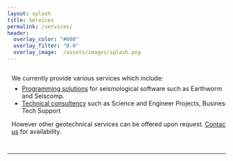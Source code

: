 ```yaml
---
layout: splash
title: Services
permalink: /services/
header:
  overlay_color: "#000"
  overlay_filter: "0.0"
  overlay_image:  /assets/images/splash.png
---
```

<style>
.page__hero--overlay .page__title, .page__hero--overlay .page__meta, .page__hero--overlay .comment__date, .page__hero--overlay .page__lead, .page__hero--overlay .btn, .page__hero--overlay #goog-wm-sb {
    color: #eaeaea;
    text-shadow: 1px 1px 4px rgba(0,0,0,0.5);
    margin-inline-start: 2em;
}
</style>

<div style="width=100%; overflow: auto;">
  <div style="width: 100%; margin-right: 60%; padding-left: 10px; padding-right: 10px;">
    <p style="margin-bottom: -0.5em;">
      We currently provide various services which include:
    </p>
    <ul>
      <li><a href="/Programming/">Programming solutions</a> for seismological software such as Earthworm and Seiscomp. </li>
      <li><a href="/Geodesy/">Technical consultency</a> such as Science and Engineer Projects, Business Tech Support </li> 
      <!-- <li><a href="/Geodesy/">Geodesy solutions</a> such as GPS station maintanence, fault identification (GPR, Seismic lines, LiDAR, etc) </li> -->
      <!-- <li> <a href="/Consulting/">Consulting solutions</a> which include a wide array of geological mapping and GIS work. </li> -->
    </ul>
    <p style="margin-bottom: 0;"> However other geotechnical services can be offered upon request. <a href="/contact/">Contact us</a> for availability. </p>
  </div>
</div>

<hr style="margin-top: 3em;">

